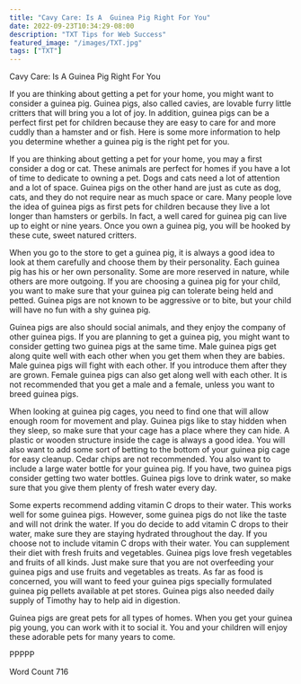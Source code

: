 ```yaml
---
title: "Cavy Care: Is A  Guinea Pig Right For You"
date: 2022-09-23T10:34:29-08:00
description: "TXT Tips for Web Success"
featured_image: "/images/TXT.jpg"
tags: ["TXT"]
---
```


Cavy Care: Is A  Guinea Pig Right For You

If you are thinking about getting a pet for your home, you might want to consider a guinea pig. Guinea pigs, also called cavies, are lovable furry little critters that will bring you a lot of joy.  In addition, guinea pigs can be a perfect first pet for children because they are easy to care for and more cuddly than a hamster and or fish. Here is some more information to help you determine whether a guinea pig is the right pet for you.

If you are thinking about getting a pet for your home, you may a first consider a dog or cat. These animals are perfect for homes if you have a lot of time to dedicate to owning a pet. Dogs and cats need a lot of attention and a lot of space.  Guinea pigs on the other hand are just as cute as dog, cats, and they do not require near as much space or care. Many people love the idea of guinea pigs as first pets for children because they live a lot longer than hamsters or gerbils. In fact, a well cared for guinea pig can live up to eight or nine years. Once you own a guinea pig, you will be hooked by these cute, sweet natured critters.

When you go to the store to get a guinea pig, it is always a good idea to look at them carefully and choose them by their personality. Each guinea pig has his or her own personality.  Some are more reserved in nature, while others are more outgoing.  If you are choosing a guinea pig for your child, you want to make sure that your guinea pig can tolerate being held and petted. Guinea pigs are not known to be aggressive or to bite, but your child will have no fun with a shy guinea pig. 

Guinea pigs are also should social animals, and they enjoy the company of other guinea pigs.  If you are planning to get a guinea pig, you might want to consider getting two guinea pigs at the same time. Male guinea pigs get along quite well with each other when you get them when they are babies. Male guinea pigs will fight with each other.  If you introduce them after they are grown. Female guinea pigs can also get along well with each other. It is not recommended that you get a male and a female, unless you want to breed guinea pigs.

When looking at guinea pig cages, you need to find one that will allow enough room for movement and play. Guinea pigs like to stay hidden when they sleep, so make sure that your cage has a place where they can hide. A plastic or wooden structure inside the cage is always a good idea. You will also want to add some sort of betting to the bottom of your guinea pig cage for easy cleanup. Cedar chips are not recommended. You also want to include a large water bottle for your guinea pig. If you have, two guinea pigs consider getting two water bottles. Guinea pigs love to drink water, so make sure that you give them plenty of fresh water every day. 

Some experts recommend adding vitamin C drops to their water. This works well for some guinea pigs. However, some guinea pigs do not like the taste and will not drink the water. If you do decide to add vitamin C drops to their water, make sure they are staying hydrated throughout the day. If you choose not to include vitamin C drops with their water.  You can supplement their diet with fresh fruits and vegetables.  Guinea pigs love fresh vegetables and fruits of all kinds. Just make sure that you are not overfeeding your guinea pigs and use fruits and vegetables as treats. As far as food is concerned, you will want to feed your guinea pigs specially formulated guinea pig pellets available at pet stores. Guinea pigs also needed daily supply of Timothy hay to help aid in digestion.

Guinea pigs are great pets for all types of homes. When you get your guinea pig young, you can work with it to social it. You and your children will enjoy these adorable pets for many years to come.

PPPPP

Word Count 716

